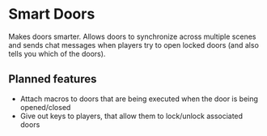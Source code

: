 # Smart Doors
Makes doors smarter. Allows doors to synchronize across multiple scenes and sends chat messages when players try to open locked doors (and also tells you which of the doors).

## Planned features
- Attach macros to doors that are being executed when the door is being opened/closed
- Give out keys to players, that allow them to lock/unlock associated doors
